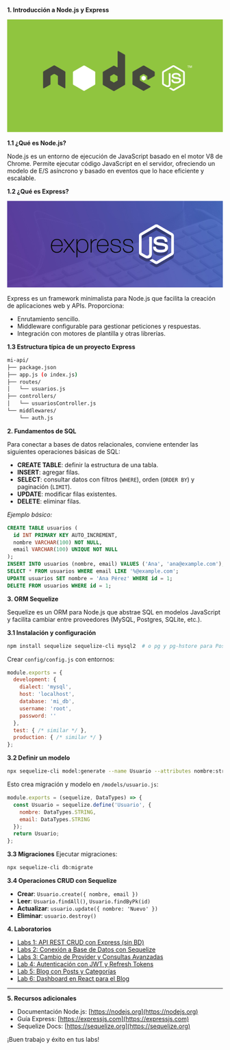 **1. Introducción a Node.js y Express**

![Node](node.png)

**1.1 ¿Qué es Node.js?**

Node.js es un entorno de ejecución de JavaScript basado en el motor V8 de Chrome. Permite ejecutar código JavaScript en el servidor, ofreciendo un modelo de E/S asíncrono y basado en eventos que lo hace eficiente y escalable.

**1.2 ¿Qué es Express?**

![Express](express.png)

Express es un framework minimalista para Node.js que facilita la creación de aplicaciones web y APIs. Proporciona:

* Enrutamiento sencillo.
* Middleware configurable para gestionar peticiones y respuestas.
* Integración con motores de plantilla y otras librerías.

**1.3 Estructura típica de un proyecto Express**

```bash
mi-api/
├── package.json
├── app.js (o index.js)
├── routes/
│   └── usuarios.js
├── controllers/
│   └── usuariosController.js
└── middlewares/
    └── auth.js
```

**2. Fundamentos de SQL**

Para conectar a bases de datos relacionales, conviene entender las siguientes operaciones básicas de SQL:

* **CREATE TABLE**: definir la estructura de una tabla.
* **INSERT**: agregar filas.
* **SELECT**: consultar datos con filtros (`WHERE`), orden (`ORDER BY`) y paginación (`LIMIT`).
* **UPDATE**: modificar filas existentes.
* **DELETE**: eliminar filas.

*Ejemplo básico:*

```sql
CREATE TABLE usuarios (
  id INT PRIMARY KEY AUTO_INCREMENT,
  nombre VARCHAR(100) NOT NULL,
  email VARCHAR(100) UNIQUE NOT NULL
);
INSERT INTO usuarios (nombre, email) VALUES ('Ana', 'ana@example.com');
SELECT * FROM usuarios WHERE email LIKE '%@example.com';
UPDATE usuarios SET nombre = 'Ana Pérez' WHERE id = 1;
DELETE FROM usuarios WHERE id = 1;
```

**3. ORM Sequelize**

Sequelize es un ORM para Node.js que abstrae SQL en modelos JavaScript y facilita cambiar entre proveedores (MySQL, Postgres, SQLite, etc.).

**3.1 Instalación y configuración**

```bash
npm install sequelize sequelize-cli mysql2  # o pg y pg-hstore para Postgres
```

Crear `config/config.js` con entornos:

```js
module.exports = {
  development: {
    dialect: 'mysql',
    host: 'localhost',
    database: 'mi_db',
    username: 'root',
    password: ''
  },
  test: { /* similar */ },
  production: { /* similar */ }
};
```

**3.2 Definir un modelo**

```bash
npx sequelize-cli model:generate --name Usuario --attributes nombre:string,email:string
```

Esto crea migración y modelo en `/models/usuario.js`:

```js
module.exports = (sequelize, DataTypes) => {
  const Usuario = sequelize.define('Usuario', {
    nombre: DataTypes.STRING,
    email: DataTypes.STRING
  });
  return Usuario;
};
```

**3.3 Migraciones**
Ejecutar migraciones:

```bash
npx sequelize-cli db:migrate
```

**3.4 Operaciones CRUD con Sequelize**

* **Crear**: `Usuario.create({ nombre, email })`
* **Leer**: `Usuario.findAll()`, `Usuario.findByPk(id)`
* **Actualizar**: `usuario.update({ nombre: 'Nuevo' })`
* **Eliminar**: `usuario.destroy()`

**4. Laboratorios**

- [Labs 1: API REST CRUD con Express (sin BD)](./labs/1.api_crud.md)
- [Labs 2: Conexión a Base de Datos con Sequelize](./labs/2.sequelize.md)
- [Labs 3: Cambio de Provider y Consultas Avanzadas](./labs/3.providers.md)
- [Lab 4: Autenticación con JWT y Refresh Tokens](./labs/4.login_service.md)
- [Lab 5: Blog con Posts y Categorías](./labs/5.blog.md)
- [Lab 6: Dashboard en React para el Blog](./labs/6.dashboard.md)

---

**5. Recursos adicionales**

* Documentación Node.js: [https://nodejs.org](https://nodejs.org)
* Guía Express: [https://expressjs.com](https://expressjs.com)
* Sequelize Docs: [https://sequelize.org](https://sequelize.org)

¡Buen trabajo y éxito en tus labs!
